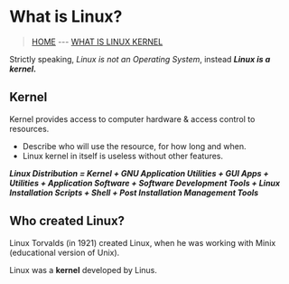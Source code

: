 # What is Linux?

> [HOME](../README.md) --- [WHAT IS LINUX KERNEL](002_What_is_Linux_Kernel.md)

Strictly speaking, *Linux is not an Operating System*, instead ***Linux is a kernel.***

## Kernel
Kernel provides access to computer hardware & access control to resources.

* Describe who will use the resource, for how long and when.
* Linux kernel in itself is useless without other features.

***Linux Distribution = Kernel + GNU Application Utilities + GUI Apps + Utilities + Application Software + Software Development Tools + Linux Installation Scripts + Shell + Post Installation Management Tools***

## Who created Linux?

Linux Torvalds (in 1921) created Linux, when he was working with Minix (educational version of Unix).

Linux was a **kernel** developed by Linus.